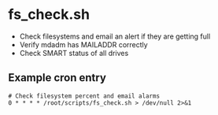 # fs_check.sh
- Check filesystems and email an alert if they are getting full
- Verify mdadm has MAILADDR correctly
- Check SMART status of all drives

## Example cron entry
```
# Check filesystem percent and email alarms
0 * * * * /root/scripts/fs_check.sh > /dev/null 2>&1
```

